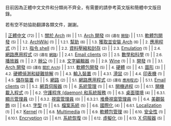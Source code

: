 目前因為正體中文文件和分類尚不齊全，有需要的請參考英文版和簡體中文版目錄。

若有空不妨協助翻譯各類文件，謝謝。

| [正體中文](/index.php/Category:%E6%AD%A3%E9%AB%94%E4%B8%AD%E6%96%87 "Category:正體中文") <small>(72)</small> |
| <small>1.</small> [關於 Arch](/index.php/Category:About_Arch_(%E6%AD%A3%E9%AB%94%E4%B8%AD%E6%96%87) "Category:About Arch (正體中文)") <small>(9)</small> |
| <small>1.1.</small> [Arch 開發](/index.php/Category:Arch_development_(%E6%AD%A3%E9%AB%94%E4%B8%AD%E6%96%87) "Category:Arch development (正體中文)") <small>(0) (還在 [開發](/index.php/Category:Development_(%E6%AD%A3%E9%AB%94%E4%B8%AD%E6%96%87) "Category:Development (正體中文)"))</small> |
| <small>1.1.1.</small> [軟體包開發](/index.php/Category:Package_development_(%E6%AD%A3%E9%AB%94%E4%B8%AD%E6%96%87) "Category:Package development (正體中文)") <small>(5)</small> |
| <small>1.2.</small> [ArchWiki](/index.php/Category:ArchWiki_(%E6%AD%A3%E9%AB%94%E4%B8%AD%E6%96%87) "Category:ArchWiki (正體中文)") <small>(1)</small> |
| <small>1.2.1.</small> [幫助](/index.php/Category:Help_(%E6%AD%A3%E9%AB%94%E4%B8%AD%E6%96%87) "Category:Help (正體中文)") <small>(6)</small> |
| <small>1.3.</small> [獲取並安裝 Arch](/index.php/Category:Getting_and_installing_Arch_(%E6%AD%A3%E9%AB%94%E4%B8%AD%E6%96%87) "Category:Getting and installing Arch (正體中文)") <small>(6)</small> |
| <small>2.</small> [應用程式](/index.php/Category:Applications_(%E6%AD%A3%E9%AB%94%E4%B8%AD%E6%96%87) "Category:Applications (正體中文)") <small>(7)</small> |
| <small>2.1.</small> [指令 shell](/index.php/Category:Command_shells_(%E6%AD%A3%E9%AB%94%E4%B8%AD%E6%96%87) "Category:Command shells (正體中文)") <small>(1)</small> |
| <small>2.2.</small> [資料壓縮和封存](/index.php/Category:Data_compression_and_archiving_(%E6%AD%A3%E9%AB%94%E4%B8%AD%E6%96%87) "Category:Data compression and archiving (正體中文)") <small>(2)</small> |
| <small>2.3.</small> [Emulation](/index.php/Category:Emulation_(%E6%AD%A3%E9%AB%94%E4%B8%AD%E6%96%87) "Category:Emulation (正體中文)") <small>(1)</small> |
| <small>2.4.</small> [網路應用程式](/index.php/Category:Internet_applications_(%E6%AD%A3%E9%AB%94%E4%B8%AD%E6%96%87) "Category:Internet applications (正體中文)") <small>(2) (還在 [網路](/index.php/Category:Networking_(%E6%AD%A3%E9%AB%94%E4%B8%AD%E6%96%87) "Category:Networking (正體中文)"))</small> |
| <small>2.4.1.</small> [Email clients](/index.php/Category:Email_clients_(%E6%AD%A3%E9%AB%94%E4%B8%AD%E6%96%87) "Category:Email clients (正體中文)") <small>(2)</small> |
| <small>2.5.</small> [數學和科學](/index.php/Category:Mathematics_and_science_(%E6%AD%A3%E9%AB%94%E4%B8%AD%E6%96%87) "Category:Mathematics and science (正體中文)") <small>(1)</small> |
| <small>2.6.</small> [播放器](/index.php/Category:Multimedia_players_(%E6%AD%A3%E9%AB%94%E4%B8%AD%E6%96%87) "Category:Multimedia players (正體中文)") <small>(1)</small> |
| <small>2.7.</small> [辦公](/index.php/Category:Office_(%E6%AD%A3%E9%AB%94%E4%B8%AD%E6%96%87) "Category:Office (正體中文)") <small>(1)</small> |
| <small>2.8.</small> [文字編輯器](/index.php/Category:Text_editors_(%E6%AD%A3%E9%AB%94%E4%B8%AD%E6%96%87) "Category:Text editors (正體中文)") <small>(1)</small> |
| <small>2.9.</small> [Wine](/index.php/Category:Wine_(%E6%AD%A3%E9%AB%94%E4%B8%AD%E6%96%87) "Category:Wine (正體中文)") <small>(1)</small> |
| <small>3.</small> [開發](/index.php/Category:Development_(%E6%AD%A3%E9%AB%94%E4%B8%AD%E6%96%87) "Category:Development (正體中文)") <small>(1)</small> |
| <small>3.1.</small> [Arch 開發](/index.php/Category:Arch_development_(%E6%AD%A3%E9%AB%94%E4%B8%AD%E6%96%87) "Category:Arch development (正體中文)") <small>(0) (還在 [關於 Arch](/index.php/Category:About_Arch_(%E6%AD%A3%E9%AB%94%E4%B8%AD%E6%96%87) "Category:About Arch (正體中文)"))</small> |
| <small>3.1.1.</small> [軟體包開發](/index.php/Category:Package_development_(%E6%AD%A3%E9%AB%94%E4%B8%AD%E6%96%87) "Category:Package development (正體中文)") <small>(5)</small> |
| <small>4.</small> [硬體](/index.php/Category:Hardware_(%E6%AD%A3%E9%AB%94%E4%B8%AD%E6%96%87) "Category:Hardware (正體中文)") <small>(0)</small> |
| <small>4.1.</small> [圖形](/index.php/Category:Graphics_(%E6%AD%A3%E9%AB%94%E4%B8%AD%E6%96%87) "Category:Graphics (正體中文)") <small>(3)</small> |
| <small>4.2.</small> [硬體偵測和疑難排解](/index.php/Category:Hardware_detection_and_troubleshooting_(%E6%AD%A3%E9%AB%94%E4%B8%AD%E6%96%87) "Category:Hardware detection and troubleshooting (正體中文)") <small>(1)</small> |
| <small>4.3.</small> [輸入裝置](/index.php/Category:Input_devices_(%E6%AD%A3%E9%AB%94%E4%B8%AD%E6%96%87) "Category:Input devices (正體中文)") <small>(1)</small> |
| <small>4.3.1.</small> [滑鼠](/index.php/Category:Mice_(%E6%AD%A3%E9%AB%94%E4%B8%AD%E6%96%87) "Category:Mice (正體中文)") <small>(2)</small> |
| <small>4.4.</small> [印表機](/index.php/Category:Printers_(%E6%AD%A3%E9%AB%94%E4%B8%AD%E6%96%87) "Category:Printers (正體中文)") <small>(1)</small> |
| <small>4.5.</small> [儲存裝置](/index.php/Category:Storage_(%E6%AD%A3%E9%AB%94%E4%B8%AD%E6%96%87) "Category:Storage (正體中文)") <small>(1)</small> |
| <small>5.</small> [網路](/index.php/Category:Networking_(%E6%AD%A3%E9%AB%94%E4%B8%AD%E6%96%87) "Category:Networking (正體中文)") <small>(2)</small> |
| <small>5.1.</small> [網路應用程式](/index.php/Category:Internet_applications_(%E6%AD%A3%E9%AB%94%E4%B8%AD%E6%96%87) "Category:Internet applications (正體中文)") <small>(2) (還在 [應用程式](/index.php/Category:Applications_(%E6%AD%A3%E9%AB%94%E4%B8%AD%E6%96%87) "Category:Applications (正體中文)"))</small> |
| <small>5.1.1.</small> [Email clients](/index.php/Category:Email_clients_(%E6%AD%A3%E9%AB%94%E4%B8%AD%E6%96%87) "Category:Email clients (正體中文)") <small>(2)</small> |
| <small>5.2.</small> [網頁伺服器](/index.php/Category:Web_server_(%E6%AD%A3%E9%AB%94%E4%B8%AD%E6%96%87) "Category:Web server (正體中文)") <small>(1)</small> |
| <small>6.</small> [系統管理](/index.php/Category:System_administration_(%E6%AD%A3%E9%AB%94%E4%B8%AD%E6%96%87) "Category:System administration (正體中文)") <small>(1)</small> |
| <small>6.1.</small> [開機過程](/index.php/Category:Boot_process_(%E6%AD%A3%E9%AB%94%E4%B8%AD%E6%96%87) "Category:Boot process (正體中文)") <small>(2)</small> |
| <small>6.1.1.</small> [開機載入程式](/index.php/Category:Boot_loaders_(%E6%AD%A3%E9%AB%94%E4%B8%AD%E6%96%87) "Category:Boot loaders (正體中文)") <small>(1)</small> |
| <small>6.2.</small> [守護程序 (daemon) 和系統服務](/index.php/Category:Daemons_and_system_services_(%E6%AD%A3%E9%AB%94%E4%B8%AD%E6%96%87) "Category:Daemons and system services (正體中文)") <small>(1)</small> |
| <small>6.3.</small> [桌面環境](/index.php/Category:Desktop_environments_(%E6%AD%A3%E9%AB%94%E4%B8%AD%E6%96%87) "Category:Desktop environments (正體中文)") <small>(4)</small> |
| <small>6.3.1.</small> [顯示管理員](/index.php/Category:Display_managers_(%E6%AD%A3%E9%AB%94%E4%B8%AD%E6%96%87) "Category:Display managers (正體中文)") <small>(2)</small> |
| <small>6.3.2.</small> [視窗管理員](/index.php/Category:Window_managers_(%E6%AD%A3%E9%AB%94%E4%B8%AD%E6%96%87) "Category:Window managers (正體中文)") <small>(0)</small> |
| <small>6.3.2.1.</small> [堆疊視窗管理員](/index.php/Category:Stacking_WMs_(%E6%AD%A3%E9%AB%94%E4%B8%AD%E6%96%87) "Category:Stacking WMs (正體中文)") <small>(1)</small> |
| <small>6.4.</small> [美觀裝飾](/index.php/Category:Eye_candy_(%E6%AD%A3%E9%AB%94%E4%B8%AD%E6%96%87) "Category:Eye candy (正體中文)") <small>(0)</small> |
| <small>6.4.1.</small> [字型](/index.php/Category:Fonts_(%E6%AD%A3%E9%AB%94%E4%B8%AD%E6%96%87) "Category:Fonts (正體中文)") <small>(1)</small> |
| <small>6.5.</small> [檔案系統](/index.php/Category:File_systems_(%E6%AD%A3%E9%AB%94%E4%B8%AD%E6%96%87) "Category:File systems (正體中文)") <small>(5)</small> |
| <small>6.6.</small> [國際化](/index.php/Category:Internationalization_(%E6%AD%A3%E9%AB%94%E4%B8%AD%E6%96%87) "Category:Internationalization (正體中文)") <small>(4)</small> |
| <small>6.6.1.</small> [Localization](/index.php/Category:Localization_(%E6%AD%A3%E9%AB%94%E4%B8%AD%E6%96%87) "Category:Localization (正體中文)") <small>(1)</small> |
| <small>6.7.</small> [Kernel](/index.php/Category:Kernel_(%E6%AD%A3%E9%AB%94%E4%B8%AD%E6%96%87) "Category:Kernel (正體中文)") <small>(1)</small> |
| <small>6.8.</small> [Multimedia](/index.php/Category:Multimedia_(%E6%AD%A3%E9%AB%94%E4%B8%AD%E6%96%87) "Category:Multimedia (正體中文)") <small>(1)</small> |
| <small>6.9.</small> [軟體包管理](/index.php/Category:Package_management_(%E6%AD%A3%E9%AB%94%E4%B8%AD%E6%96%87) "Category:Package management (正體中文)") <small>(6)</small> |
| <small>6.10.</small> [安全性](/index.php/Category:Security_(%E6%AD%A3%E9%AB%94%E4%B8%AD%E6%96%87) "Category:Security (正體中文)") <small>(1)</small> |
| <small>6.10.1.</small> [Encryption](/index.php/Category:Encryption_(%E6%AD%A3%E9%AB%94%E4%B8%AD%E6%96%87) "Category:Encryption (正體中文)") <small>(2)</small> |
| <small>6.11.</small> [系統恢復](/index.php/Category:System_recovery_(%E6%AD%A3%E9%AB%94%E4%B8%AD%E6%96%87) "Category:System recovery (正體中文)") <small>(3)</small> |
| <small>6.12.</small> [虛擬化](/index.php/Category:Virtualization_(%E6%AD%A3%E9%AB%94%E4%B8%AD%E6%96%87) "Category:Virtualization (正體中文)") <small>(3)</small> |
| <small>6.13.</small> [X 伺服器](/index.php/Category:X_server_(%E6%AD%A3%E9%AB%94%E4%B8%AD%E6%96%87) "Category:X server (正體中文)") <small>(5)</small> |